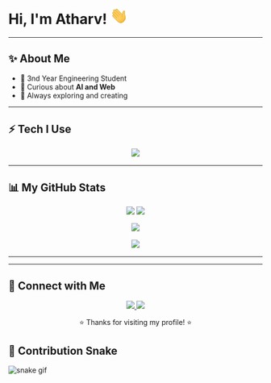 # Hi, I'm Atharv! <img src="https://raw.githubusercontent.com/ABSphreak/ABSphreak/master/gifs/Hi.gif" width="35" />

---

## ✨ About Me
- 🔭 3nd Year Engineering Student  
- 🌈 Curious about **AI and Web**  
- 🎯 Always exploring and creating  

---

## ⚡ Tech I Use
<p align="center">
  <img src="https://skillicons.dev/icons?i=python,cpp,java,js,react,nodejs,html,css,git,linux" />
</p>

---

## 📊 My GitHub Stats
<p align="center">
  <img height="160" src="https://github-readme-stats.vercel.app/api?username=Atharv122005&show_icons=true&theme=tokyonight" />
  <img height="160" src="https://github-readme-stats.vercel.app/api/top-langs/?username=Atharv122005&layout=compact&theme=tokyonight" />
</p>

<p align="center">
  <img height="160" src="https://streak-stats.demolab.com?user=Atharv122005&theme=tokyonight" />
</p>

<p align="center">
  <img src="https://github-readme-activity-graph.vercel.app/graph?username=Atharv122005&theme=tokyo-night&radius=12&area=true" />
</p>

---



---

## 💌 Connect with Me
<p align="center">
  <a href="mailto:atharvyuvrajpatil2@gmail.com">
    <img src="https://img.shields.io/badge/Email-FF6B6B?style=for-the-badge&logo=gmail&logoColor=fff" />
  </a>
  <a href="https://www.linkedin.com/in/" target="_blank">
    <img src="https://img.shields.io/badge/LinkedIn-1DA1F2?style=for-the-badge&logo=linkedin&logoColor=fff" />
  </a>
</p>

<p align="center">⭐ Thanks for visiting my profile! ⭐</p>


## 🐍 Contribution Snake

![snake gif](https://raw.githubusercontent.com/Atharv122005/Atharv122005/output/dist/github-contribution-grid-snake.gif)


